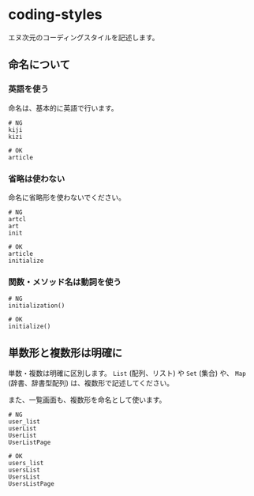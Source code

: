 # coding-styles
エヌ次元のコーディングスタイルを記述します。

## 命名について

### 英語を使う
命名は、基本的に英語で行います。

```
# NG
kiji
kizi

# OK
article
```

### 省略は使わない
命名に省略形を使わないでください。

```
# NG
artcl
art
init

# OK
article
initialize
```

### 関数・メソッド名は動詞を使う

```
# NG
initialization()

# OK
initialize()
```

## 単数形と複数形は明確に
単数・複数は明確に区別します。 `List` (配列、リスト) や `Set` (集合) や、 `Map` (辞書、辞書型配列) は、複数形で記述してください。

また、一覧画面も、複数形を命名として使います。


```
# NG
user_list
userList
UserList
UserListPage

# OK
users_list
usersList
UsersList
UsersListPage
```
